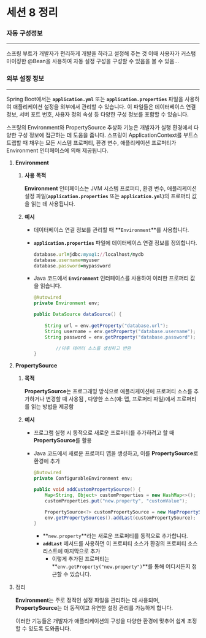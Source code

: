 # 세션 8 정리

### 자동 구성정보

---

스프링 부트가 개발자가 편리하게 개발을 하라고 설정해 주는 것 이때 사용자가 커스텀마이징한 @Bean을  사용하여 자동 설정 구성을 구성할 수 있음을 볼 수 있음…  

### 외부 설정 정보

---

Spring Boot에서는 **`application.yml`** 또는 **`application.properties`** 파일을 사용하여 애플리케이션 설정을 외부에서 관리할 수 있습니다. 이 파일들은 데이터베이스 연결 정보, 서버 포트 번호, 사용자 정의 속성 등 다양한 구성 정보를 포함할 수 있습니다.

스프링의 Environment와 PropertySource 추상화 기능은 개발자가 실행 환경에서 다양한 구성 정보에 접근하는 데 도움을 줍니다. 스프링이 ApplicationContext를 부트스트랩할 때 채우는 모든 시스템 프로퍼티, 환경 변수, 애플리케이션 프로퍼티가 Environment 인터페이스에 의해 제공됩니다.

1. ****Environment****
    1. **사용** **목적**
        
        **Environment** 인터페이스는 JVM 시스템 프로퍼티, 환경 변수, 애플리케이션 설정 파일(**`application.properties`** 또는 **`application.yml`**)의 프로퍼티 값을 읽는 데 사용됩니다.
        
    2. **예시**
        - 데이터베이스 연결 정보를 관리할 때 **`Environment`**를 사용합니다.
        - **`application.properties`** 파일에 데이터베이스 연결 정보를 정의합니다.
            
            ```ruby
            database.url=jdbc:mysql://localhost/mydb
            database.username=myuser
            database.password=mypassword
            ```
            
        - Java 코드에서 **`Environment`** 인터페이스를 사용하여 이러한 프로퍼티 값을 읽습니다.
            
            ```java
            @Autowired
            private Environment env;
            
            public DataSource dataSource() {
                
                String url = env.getProperty("database.url");
                String username = env.getProperty("database.username");
                String password = env.getProperty("database.password");
            
            		//이후 데이터 소스를 생성하고 반환
            }
            ```
            
2. ****PropertySource****
    1. **목적**
        
        **PropertySource**는 프로그래밍 방식으로 애플리케이션에 프로퍼티 소스를 추가하거나 변경할 때 사용됨 , 다양한 소스(예: 맵, 프로퍼티 파일)에서 프로퍼티를 읽는 방법을 제공함
        
    2. **예시**
        - 프로그램 실행 시 동적으로 새로운 프로퍼티를 추가하려고 할 때 **PropertySource**를 활용
        - Java 코드에서 새로운 프로퍼티 맵을 생성하고, 이를 **PropertySource**로 환경에 추가
            
            ```java
            @Autowired
            private ConfigurableEnvironment env;
            
            public void addCustomPropertySource() {
                Map<String, Object> customProperties = new HashMap<>();
                customProperties.put("new.property", "customValue");
            
                PropertySource<?> customPropertySource = new MapPropertySource("customSource", customProperties);
                env.getPropertySources().addLast(customPropertySource);  // 프로퍼티 소스 리스트의 마지막에 추가
            }
            ```
            
            - **`new.property`**라는 새로운 프로퍼티를 동적으로 추가합니다.
            - **`addLast`** 메서드를 사용하면 이 프로퍼티 소스가 환경의 프로퍼티 소스 리스트에 마지막으로 추가
                - 이렇게 추가된 프로퍼티는 **`env.getProperty("new.property")`**를 통해 어디서든지 접근할 수 있습니다.
3. 정리 
    
    **Environment**는 주로 정적인 설정 파일을 관리하는 데 사용되며, **PropertySource**는 더 동적이고 유연한 설정 관리를 가능하게 합니다. 
    
    이러한 기능들은 개발자가 애플리케이션의 구성을 다양한 환경에 맞추어 쉽게 조정할 수 있도록 도와줍니다.
